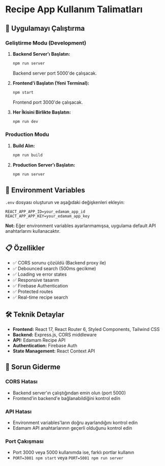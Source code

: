 # Recipe App Kullanım Talimatları

## 🚀 Uygulamayı Çalıştırma

### Geliştirme Modu (Development)

1. **Backend Server'ı Başlatın:**

    ```bash
    npm run server
    ```

    Backend server port 5000'de çalışacak.

2. **Frontend'i Başlatın (Yeni Terminal):**

    ```bash
    npm start
    ```

    Frontend port 3000'de çalışacak.

3. **Her İkisini Birlikte Başlatın:**
    ```bash
    npm run dev
    ```

### Production Modu

1. **Build Alın:**

    ```bash
    npm run build
    ```

2. **Production Server'ı Başlatın:**
    ```bash
    npm run server
    ```

## 🔧 Environment Variables

`.env` dosyası oluşturun ve aşağıdaki değişkenleri ekleyin:

```env
REACT_APP_APP_ID=your_edamam_app_id
REACT_APP_APP_KEY=your_edamam_app_key
```

**Not:** Eğer environment variables ayarlanmamışsa, uygulama default API anahtarlarını kullanacaktır.

## 📋 Özellikler

-   ✅ CORS sorunu çözüldü (Backend proxy ile)
-   ✅ Debounced search (500ms gecikme)
-   ✅ Loading ve error states
-   ✅ Responsive tasarım
-   ✅ Firebase Authentication
-   ✅ Protected routes
-   ✅ Real-time recipe search

## 🛠️ Teknik Detaylar

-   **Frontend:** React 17, React Router 6, Styled Components, Tailwind CSS
-   **Backend:** Express.js, CORS middleware
-   **API:** Edamam Recipe API
-   **Authentication:** Firebase Auth
-   **State Management:** React Context API

## 🐛 Sorun Giderme

### CORS Hatası

-   Backend server'ın çalıştığından emin olun (port 5000)
-   Frontend'in backend'e bağlanabildiğini kontrol edin

### API Hatası

-   Environment variables'ların doğru ayarlandığını kontrol edin
-   Edamam API anahtarlarının geçerli olduğunu kontrol edin

### Port Çakışması

-   Port 3000 veya 5000 kullanımda ise, farklı portlar kullanın
-   `PORT=3001 npm start` veya `PORT=5001 npm run server`
